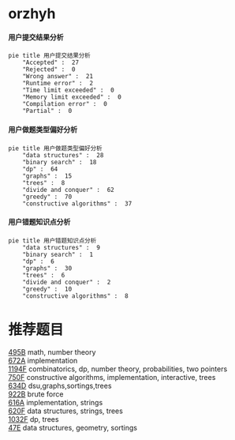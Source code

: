# orzhyh

<!-- tabs:start -->



#### **用户提交结果分析**

```mermaid
pie title 用户提交结果分析
    "Accepted" :  27
    "Rejected" :  0
    "Wrong answer" :  21
    "Runtime error" :  2
    "Time limit exceeded" :  0
    "Memory limit exceeded" :  0
    "Compilation error" :  0
    "Partial" :  0
```

#### **用户做题类型偏好分析**

```mermaid
pie title 用户做题类型偏好分析
    "data structures" :  28
    "binary search" :  18
    "dp" :  64
    "graphs" :  15
    "trees" :  8
    "divide and conquer" :  62
    "greedy" :  70
    "constructive algorithms" :  37
```
#### **用户错题知识点分析**

```mermaid
pie title 用户错题知识点分析
    "data structures" :  9
    "binary search" :  1
    "dp" :  6
    "graphs" :  30
    "trees" :  6
    "divide and conquer" :  2
    "greedy" :  10
    "constructive algorithms" :  8
```



<!-- tabs:end -->
# 推荐题目
[495B](https://codeforces.com/contest/495/problem/B)		math,
                        number theory		  
[672A](https://codeforces.com/contest/672/problem/A)		implementation		  
[1194F](https://codeforces.com/contest/1194/problem/F)		combinatorics,
                        dp,
                        number theory,
                        probabilities,
                        two pointers		  
[750F](https://codeforces.com/contest/750/problem/F)		constructive algorithms,
                        implementation,
                        interactive,
                        trees		  
[634D](https://codeforces.com/contest/634/problem/D)		dsu,graphs,sortings,trees		  
[922B](https://codeforces.com/contest/922/problem/B)		brute force		  
[616A](https://codeforces.com/contest/616/problem/A)		implementation,
                        strings		  
[620F](https://codeforces.com/contest/620/problem/F)		data structures,
                        strings,
                        trees		  
[1032F](https://codeforces.com/contest/1032/problem/F)		dp,
                        trees		  
[47E](https://codeforces.com/contest/47/problem/E)		data structures,
                        geometry,
                        sortings		  
